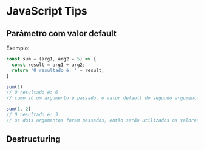 # JavaScript Tips

## Parâmetro com valor default

Exemplo:

```js
const sum = (arg1, arg2 = 5) => {
  const result = arg1 + arg2;
  return 'O resultado é: ' + result;
}

sum(1)
// O resultado é: 6
// como só um argumento é passado, o valor default do segundo argumento é utilizado

sum(1, 2)
// O resultado é: 3
// os dois argumentos foram passados, então serão utilizados os valores passados
```

## Destructuring
